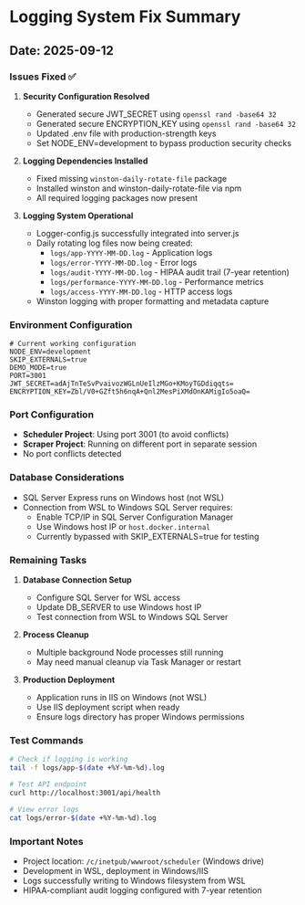 # Logging System Fix Summary

## Date: 2025-09-12

### Issues Fixed ✅

1. **Security Configuration Resolved**
   - Generated secure JWT_SECRET using `openssl rand -base64 32`
   - Generated secure ENCRYPTION_KEY using `openssl rand -base64 32`
   - Updated .env file with production-strength keys
   - Set NODE_ENV=development to bypass production security checks

2. **Logging Dependencies Installed**
   - Fixed missing `winston-daily-rotate-file` package
   - Installed winston and winston-daily-rotate-file via npm
   - All required logging packages now present

3. **Logging System Operational**
   - Logger-config.js successfully integrated into server.js
   - Daily rotating log files now being created:
     - `logs/app-YYYY-MM-DD.log` - Application logs
     - `logs/error-YYYY-MM-DD.log` - Error logs  
     - `logs/audit-YYYY-MM-DD.log` - HIPAA audit trail (7-year retention)
     - `logs/performance-YYYY-MM-DD.log` - Performance metrics
     - `logs/access-YYYY-MM-DD.log` - HTTP access logs
   - Winston logging with proper formatting and metadata capture

### Environment Configuration

```env
# Current working configuration
NODE_ENV=development
SKIP_EXTERNALS=true
DEMO_MODE=true
PORT=3001
JWT_SECRET=adAjTnTeSvPvaivozWGLnUeIlzMGo+KMoyTGDdiqqts=
ENCRYPTION_KEY=Zbl/V0+GZft5h6nqA+Qnl2MesPiXMdOnKAMigIo5oaQ=
```

### Port Configuration
- **Scheduler Project**: Using port 3001 (to avoid conflicts)
- **Scraper Project**: Running on different port in separate session
- No port conflicts detected

### Database Considerations
- SQL Server Express runs on Windows host (not WSL)
- Connection from WSL to Windows SQL Server requires:
  - Enable TCP/IP in SQL Server Configuration Manager
  - Use Windows host IP or `host.docker.internal`
  - Currently bypassed with SKIP_EXTERNALS=true for testing

### Remaining Tasks

1. **Database Connection Setup**
   - Configure SQL Server for WSL access
   - Update DB_SERVER to use Windows host IP
   - Test connection from WSL to Windows SQL Server

2. **Process Cleanup**
   - Multiple background Node processes still running
   - May need manual cleanup via Task Manager or restart

3. **Production Deployment**
   - Application runs in IIS on Windows (not WSL)
   - Use IIS deployment script when ready
   - Ensure logs directory has proper Windows permissions

### Test Commands

```bash
# Check if logging is working
tail -f logs/app-$(date +%Y-%m-%d).log

# Test API endpoint
curl http://localhost:3001/api/health

# View error logs
cat logs/error-$(date +%Y-%m-%d).log
```

### Important Notes

- Project location: `/c/inetpub/wwwroot/scheduler` (Windows drive)
- Development in WSL, deployment in Windows/IIS
- Logs successfully writing to Windows filesystem from WSL
- HIPAA-compliant audit logging configured with 7-year retention